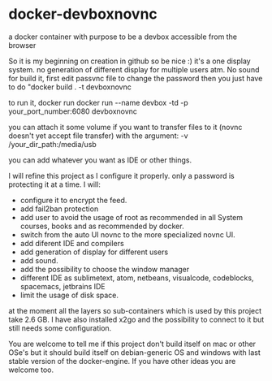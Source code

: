 # docker-devboxnovnc
a docker container with purpose to be a devbox accessible from the browser 


So it is my beginning on creation in github so be nice :)
it's a one display system. no generation of different display for multiple users atm. No sound
for build it, first edit passvnc file to change the password then you just have to do "docker build . -t devboxnovnc

to run it, docker run docker run --name devbox -td -p your_port_number:6080 devboxnovnc


you can attach it some volume if you want to transfer files to it (novnc doesn't yet accept file transfer) with the argument:
-v /your_dir_path:/media/usb

you can add whatever you want as IDE or other things. 

I will refine this project as I configure it properly. only a password is protecting it at a time. 
I will:
- configure it to encrypt the feed. 
- add fail2ban protection
- add user to avoid the usage of root as recommended in all System courses, books and as recommended by docker.
- switch from the auto UI novnc to the more specialized novnc UI.
- add diferent IDE and compilers
- add generation of display for different users
- add sound. 
- add the possibility to choose the window manager 
- different IDE as sublimetext, atom, netbeans, visualcode, codeblocks, spacemacs, jetbrains IDE
- limit the usage of disk space.


at the moment all the layers so sub-containers which is used by this project take 2.6 GB. I have also installed x2go and the possibility to connect to it but still needs some configuration. 


You are welcome to tell me if this project don't build itself on mac or other OSe's but it should build itself on debian-generic OS and windows with last stable version of the docker-engine. If you have other ideas you are welcome too. 
